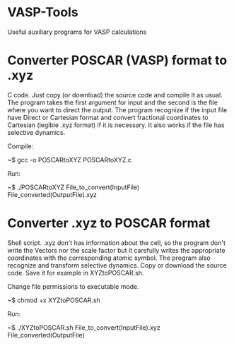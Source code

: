 # VASP-Tools
Useful auxiliary programs for  VASP calculations

# Converter POSCAR (VASP) format to .xyz

C code. Just copy (or download) the source code and compile it as usual. The program takes the first argument for input and the second is the file where you want to direct the output. The program recognize if the input file have Direct or Cartesian format and convert fractional coordinates to Cartesian (legible .xyz format) if it is necessary. It also works if  the file has selective dynamics.

Compile: 

~$ gcc -o POSCARtoXYZ POSCARtoXYZ.c

Run:

~$ ./POSCARtoXYZ File_to_convert(InputFile) File_converted(OutputFile).xyz

# Converter  .xyz to POSCAR format

Shell script. .xyz don't has information about the cell, so the program don't  write the Vectors nor the scale factor but it carefully writes the appropriate coordinates with the corresponding atomic symbol. The program also recognize and transform selective dynamics. Copy or download the source code. Save it for example in XYZtoPOSCAR.sh. 

Change file  permissions to executable mode.

~$ chmod +x XYZtoPOSCAR.sh

Run:

~$ ./XYZtoPOSCAR.sh File_to_convert(InputFile).xyz File_converted(OutputFile)



